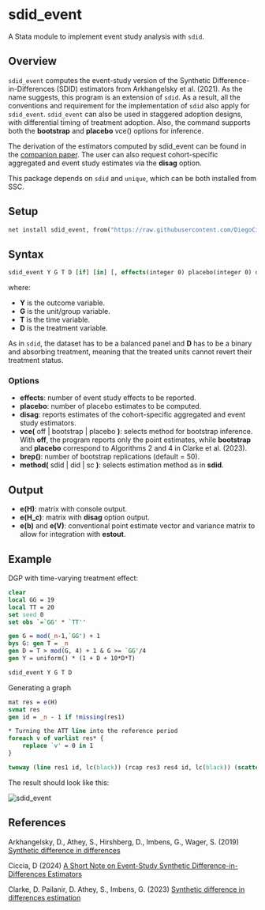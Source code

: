 # sdid_event

A Stata module to implement event study analysis with `sdid`.

## Overview

`sdid_event` computes the event-study version of the Synthetic Difference-in-Differences (SDID) estimators from Arkhangelsky et al. (2021). As the name suggests, this program is an extension of `sdid`. As a result, all the conventions and requirement for the implementation of `sdid` also apply for `sdid_event`. `sdid_event` can also be used in staggered adoption designs, with differential timing of treatment adoption. Also, the command supports both the **bootstrap** and **placebo** vce() options for inference.

The derivation of the estimators computed by sdid_event can be found in the [companion paper](https://arxiv.org/abs/2407.09565).
The user can also request cohort-specific aggregated and event study estimates via the **disag** option.

This package depends on `sdid` and `unique`, which can be both installed from SSC.

## Setup

```stata
net install sdid_event, from("https://raw.githubusercontent.com/DiegoCiccia/sdid/main/sdid_event") replace
```

## Syntax

```stata
sdid_event Y G T D [if] [in] [, effects(integer 0) placebo(integer 0) disag vce(string) brep(integer 50)]
```

where:
+ **Y** is the outcome variable.
+ **G** is the unit/group variable.
+ **T** is the time variable.
+ **D** is the treatment variable.

As in `sdid`, the dataset has to be a balanced panel and **D** has to be a binary and absorbing treatment, meaning that the treated units cannot revert their treatment status.

### Options
+ **effects**: number of event study effects to be reported.
+ **placebo**: number of placebo estimates to be computed.
+ **disag**: reports estimates of the cohort-specific aggregated and event study estimators.
+ **vce(** off | bootstrap | placebo **)**: selects method for bootstrap inference. With **off**, the program reports only the point estimates, while **bootstrap** and **placebo** correspond to Algorithms 2 and 4 in Clarke et al. (2023).
+ **brep()**: number of bootstrap replications (default = 50).
+ **method(** sdid | did | sc **)**: selects estimation method as in **sdid**.

## Output

+ **e(H)**: matrix with console output.
+ **e(H_c)**: matrix with **disag** option output.
+ **e(b)** and **e(V)**: conventional point estimate vector and variance matrix to allow for integration with **estout**.

## Example

DGP with time-varying treatment effect:

```stata
clear
local GG = 19
local TT = 20
set seed 0
set obs `=`GG' * `TT''

gen G = mod(_n-1,`GG') + 1
bys G: gen T = _n
gen D = T > mod(G, 4) + 1 & G >= `GG'/4
gen Y = uniform() * (1 + D + 10*D*T)

sdid_event Y G T D
```

Generating a graph
```stata
mat res = e(H)
svmat res
gen id = _n - 1 if !missing(res1)

* Turning the ATT line into the reference period
foreach v of varlist res* {
    replace `v' = 0 in 1
}

twoway (line res1 id, lc(black)) (rcap res3 res4 id, lc(black)) (scatter res1 id, mc(black)) , legend(off) title("sdid_event") xtitle("Relative time to treatment change") 
```

The result should look like this:

![sdid_event](https://github.com/DiegoCiccia/sdid/assets/71022390/08917647-08b6-4a52-a0f5-64170bee45ce)

## References 

Arkhangelsky, D., Athey, S., Hirshberg, D., Imbens, G., Wager, S. (2019) [Synthetic difference in differences](https://www.nber.org/papers/w25532)

Ciccia, D (2024) [A Short Note on Event-Study Synthetic Difference-in-Differences Estimators](https://arxiv.org/abs/2407.09565)

Clarke, D. Pailanir, D. Athey, S., Imbens, G. (2023) [Synthetic difference in differences estimation](https://arxiv.org/abs/2301.11859)
